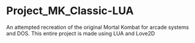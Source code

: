# Project_MK_Classic-LUA
An attempted recreation of the original Mortal Kombat for arcade systems and DOS. This entire project is made using LUA and Love2D
